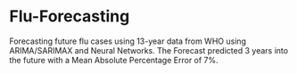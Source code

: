 # Flu-Forecasting
Forecasting future flu cases using 13-year data from WHO using ARIMA/SARIMAX and Neural Networks. The Forecast predicted 3 years into the future with a Mean Absolute Percentage Error of 7%.
